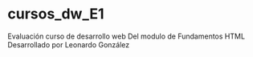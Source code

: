 # cursos_dw_E1
Evaluación curso de desarrollo web
Del modulo de Fundamentos HTML
Desarrollado por Leonardo González
